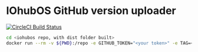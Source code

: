 # IOhubOS GitHub version uploader

[![CircleCI Build Status](https://circleci.com/gh/paolodenti/iohubos-github-uploader/tree/master.svg?style=shield)](https://circleci.com/gh/paolodenti/iohubos-github-uploader/tree/master)

```bash
cd <iohubos repo, with dist folder built>
docker run --rm -v ${PWD}:/repo -e GITHUB_TOKEN="<your token>" -e TAG=<your tag> paolodenti/iohubos-github-uploader
```

